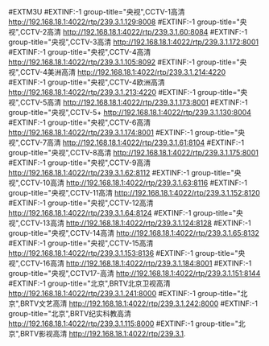 #EXTM3U
#EXTINF:-1 group-title="央视",CCTV-1高清
http://192.168.18.1:4022/rtp/239.3.1.129:8008
#EXTINF:-1 group-title="央视",CCTV-2高清
http://192.168.18.1:4022/rtp/239.3.1.60:8084
#EXTINF:-1 group-title="央视",CCTV-3高清
http://192.168.18.1:4022/rtp/239.3.1.172:8001
#EXTINF:-1 group-title="央视",CCTV-4高清
http://192.168.18.1:4022/rtp/239.3.1.105:8092
#EXTINF:-1 group-title="央视",CCTV-4美洲高清
http://192.168.18.1:4022/rtp/239.3.1.214:4220
#EXTINF:-1 group-title="央视",CCTV-4欧洲高清
http://192.168.18.1:4022/rtp/239.3.1.213:4220
#EXTINF:-1 group-title="央视",CCTV-5高清
http://192.168.18.1:4022/rtp/239.3.1.173:8001
#EXTINF:-1 group-title="央视",CCTV-5+
http://192.168.18.1:4022/rtp/239.3.1.130:8004
#EXTINF:-1 group-title="央视",CCTV-6高清
http://192.168.18.1:4022/rtp/239.3.1.174:8001
#EXTINF:-1 group-title="央视",CCTV-7高清
http://192.168.18.1:4022/rtp/239.3.1.61:8104
#EXTINF:-1 group-title="央视",CCTV-8高清
http://192.168.18.1:4022/rtp/239.3.1.175:8001
#EXTINF:-1 group-title="央视",CCTV-9高清
http://192.168.18.1:4022/rtp/239.3.1.62:8112
#EXTINF:-1 group-title="央视",CCTV-10高清
http://192.168.18.1:4022/rtp/239.3.1.63:8116
#EXTINF:-1 group-title="央视",CCTV-11高清
http://192.168.18.1:4022/rtp/239.3.1.152:8120
#EXTINF:-1 group-title="央视",CCTV-12高清
http://192.168.18.1:4022/rtp/239.3.1.64:8124
#EXTINF:-1 group-title="央视",CCTV-13高清
http://192.168.18.1:4022/rtp/239.3.1.124:8128
#EXTINF:-1 group-title="央视",CCTV-14高清
http://192.168.18.1:4022/rtp/239.3.1.65:8132
#EXTINF:-1 group-title="央视",CCTV-15高清
http://192.168.18.1:4022/rtp/239.3.1.153:8136
#EXTINF:-1 group-title="央视",CCTV-16高清
http://192.168.18.1:4022/rtp/239.3.1.184:8001
#EXTINF:-1 group-title="央视",CCTV17-高清
http://192.168.18.1:4022/rtp/239.3.1.151:8144
#EXTINF:-1 group-title="北京",BRTV北京卫视高清
http://192.168.18.1:4022/rtp/239.3.1.241:8000
#EXTINF:-1 group-title="北京",BRTV文艺高清
http://192.168.18.1:4022/rtp/239.3.1.242:8000
#EXTINF:-1 group-title="北京",BRTV纪实科教高清
http://192.168.18.1:4022/rtp/239.3.1.115:8000
#EXTINF:-1 group-title="北京",BRTV影视高清
http://192.168.18.1:4022/rtp/239.3.1.
